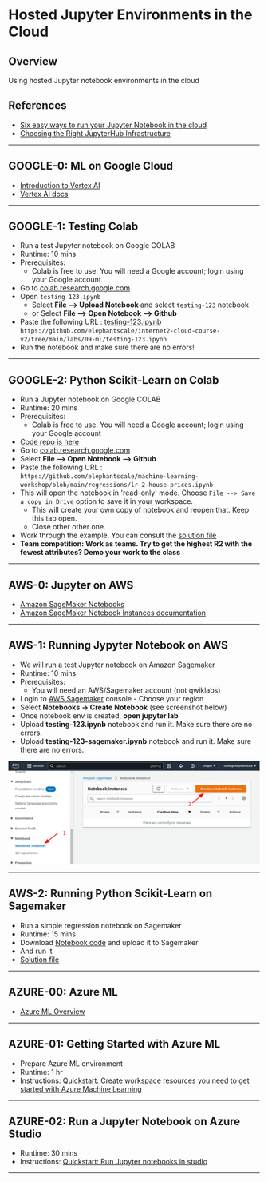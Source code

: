 # Hosted Jupyter Environments in the Cloud

## Overview

Using hosted Jupyter notebook environments in the cloud

## References

* [Six easy ways to run your Jupyter Notebook in the cloud](https://www.dataschool.io/cloud-services-for-jupyter-notebook/)
* [Choosing the Right JupyterHub Infrastructure](https://data.berkeley.edu/choosing-right-jupyterhub-infrastructure)

---

## GOOGLE-0: ML on Google Cloud

* [Introduction to Vertex AI](https://cloud.google.com/vertex-ai/docs/start/introduction-unified-platform)
* [Vertex AI docs](https://cloud.google.com/vertex-ai/docs)

---

## GOOGLE-1: Testing Colab

* Run a test Jupyter notebook on Google COLAB
* Runtime: 10 mins
* Prerequisites:
    * Colab is free to use.  You will need a Google account;  login using your Google account
* Go to [colab.research.google.com](https://colab.research.google.com/)
* Open `testing-123.ipynb`
    * Select **File --> Upload Notebook** and select `testing-123` notebook
    * or Select **File --> Open Notebook --> Github**
* Paste the following URL :  [testing-123.ipynb](testing-123.ipynb)
`https://github.com/elephantscale/internet2-cloud-course-v2/tree/main/labs/09-ml/testing-123.ipynb`
* Run the notebook and make sure there are no errors!

---

## GOOGLE-2: Python Scikit-Learn on  Colab

* Run a Jupyter notebook on Google COLAB
* Runtime: 20 mins
* Prerequisites:
    * Colab is free to use.  You will need a Google account;  login using your Google account
* [Code repo is here](https://github.com/elephantscale/machine-learning-workshop)
* Go to [colab.research.google.com](https://colab.research.google.com/)
* Select **File --> Open Notebook --> Github**
* Paste the following URL :  
`https://github.com/elephantscale/machine-learning-workshop/blob/main/regressions/lr-2-house-prices.ipynb`
* This will open the notebook in 'read-only' mode.  Choose `File --> Save a copy in Drive` option to save it in your workspace.  
    - This will create your own copy of notebook and reopen that.  Keep this tab open.  
    - Close other other one.
* Work through the example.  You can consult the [solution file](https://github.com/elephantscale/machine-learning-workshop/blob/main/regressions/solutions/lr-2-house-prices.ipynb)
* **Team competition:  Work as teams.  Try to get the highest R2 with the fewest attributes?  Demo your work to the class**

---

## AWS-0: Jupyter on AWS

* [Amazon SageMaker Notebooks](https://aws.amazon.com/sagemaker/notebooks/)
* [Amazon SageMaker Notebook Instances documentation](https://docs.aws.amazon.com/sagemaker/latest/dg/nbi.html)

---

## AWS-1: Running Jypyter Notebook on AWS

* We will run a test Jupyter notebook on Amazon Sagemaker
* Runtime: 10 mins
* Prerequisites:
    * You will need an AWS/Sagemaker account (not qwiklabs)
* Login to [AWS Sagemaker](https://us-west-2.console.aws.amazon.com/sagemaker/home?region=us-west-2#/getting-started) console - Choose your region
* Select **Notebooks -> Create Notebook** (see screenshot below)
* Once notebook env is created, **open jupyter lab**
* Upload **testing-123.ipynb** notebook and run it.  Make sure there are no errors.
* Upload **testing-123-sagemaker.ipynb** notebook and run it.  Make sure there are no errors.

<img src="../images/sagemaker-notebook-1.png">

---

## AWS-2: Running Python Scikit-Learn on Sagemaker

* Run a simple regression notebook on Sagemaker
* Runtime: 15 mins
* Download [Notebook code](https://github.com/elephantscale/machine-learning-workshop/blob/main/regressions/lr-2-house-prices.ipynb) and upload it to Sagemaker
* And run it
* [Solution file](https://github.com/elephantscale/machine-learning-workshop/blob/main/regressions/solutions/lr-2-house-prices.ipynb)

---

## AZURE-00: Azure ML

* [Azure ML Overview](https://azure.microsoft.com/en-us/products/machine-learning/)


---

## AZURE-01: Getting Started with Azure ML

* Prepare Azure ML environment
* Runtime: 1 hr
* Instructions: [Quickstart: Create workspace resources you need to get started with Azure Machine Learning](https://learn.microsoft.com/en-us/azure/machine-learning/quickstart-create-resources)

---

## AZURE-02: Run a Jupyter Notebook on Azure Studio

* Runtime: 30 mins
* Instructions: [Quickstart: Run Jupyter notebooks in studio](https://learn.microsoft.com/en-us/azure/machine-learning/quickstart-run-notebooks)

---

